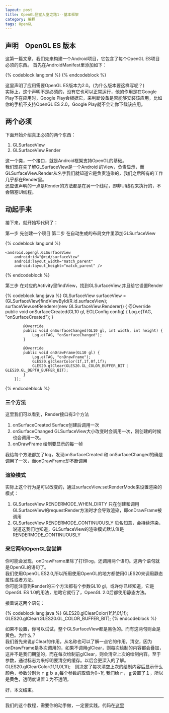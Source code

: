```yaml
---
layout: post
title: OpenGL登堂入室之路1--基本框架
category: 编程
tags: OpenGL
---
```


## 声明　OpenGL ES 版本

这第一篇文章，我们先来构建一个Android项目，它包含了每个OpenGL ES项目必须的东西。
首先在AndroidManifest里添加如下：  

{% codeblock lang:xml %}
<uses-feature android:glEsVersion="0x00020000" android:required="true"/>
{% endcodeblock %}

这里声明了应用需要OpenGL ES版本为2.0。(为什么版本要这样写呢？)  
实际上，这个声明不是必须的，没有它也可以正常运行，他的作用是在Google Play下在应用时，Google Play会根据它，来判断设备是否能够安装该应用，比如你的手机不支持OpenGL ES 2.0，Google Play就不会让你下载该应用。  

## 两个必须

下面开始介绍真正必须的两个东西：

1. GLSurfaceView
2. GLSurfaceView.Render

这一个类，一个接口，就是Android框架支持OpenGL的基础。  
我们现在先了解GLSurfaceView是一个Android 的View，负责显示，而GLSurfaceView.Render从名字我们就知道它是负责渲染的，我们之后所有的工作几乎都在Render里。  
还应该声明的一点是Render的方法都是在另一个线程，即非UI线程来执行的，不会阻塞UI线程。  

## 动起手来
接下来，就开始写代码了：

第一步 先创建一个项目
第二步 在自动生成的布局文件里添加GLSurfaceView

{% codeblock lang:xml %}
<RelativeLayout xmlns:android="http://schemas.android.com/apk/res/android"
    xmlns:tools="http://schemas.android.com/tools"
    android:id="@+id/activity_main"
    android:layout_width="match_parent"
    android:layout_height="match_parent"
    android:paddingBottom="@dimen/activity_vertical_margin"
    android:paddingLeft="@dimen/activity_horizontal_margin"
    android:paddingRight="@dimen/activity_horizontal_margin"
    android:paddingTop="@dimen/activity_vertical_margin"
    tools:context="com.jone.roadtoopenglonandroid.MainActivity">

    <android.opengl.GLSurfaceView
        android:id="@+id/surfaceView"
        android:layout_width="match_parent"
        android:layout_height="match_parent" />
</RelativeLayout>
{% endcodeblock %}

第三步 在对应的Activity里findView，找到GLSurfaceView,并且给它设置Render

{% codeblock lang:java %}
        GLSurfaceView surfaceView = (GLSurfaceView)findViewById(R.id.surfaceView);
        surfaceView.setRenderer(new GLSurfaceView.Renderer() {
            @Override
            public void onSurfaceCreated(GL10 gl, EGLConfig config) {
                Log.e(TAG, "onSurfaceCreated");
            }

            @Override
            public void onSurfaceChanged(GL10 gl, int width, int height) {
                Log.e(TAG, "onSurfaceChanged");
            }

            @Override
            public void onDrawFrame(GL10 gl) {
                Log.e(TAG, "onDrawFrame");
                GLES20.glClearColor(1f,1f,0f,1f);
                GLES20.glClear(GLES20.GL_COLOR_BUFFER_BIT | GLES20.GL_DEPTH_BUFFER_BIT);
            }
        });

{% endcodeblock %}

### 三个方法

这里我们可以看到，Render接口有3个方法

1. onSurfaceCreated   Surface创建后调用一次
2. onSurfaceChanged GLSurfaceView大小改变时会调用一次，刚创建的时候也会调用一次。
3. onDrawFrame 绘制要显示的每一帧

我给每个方法都加了log，发现onSurfaceCreated 和 onSurfaceChanged的确是调用了一次，而onDrawFrame却不断调用  

### 渲染模式

实际上这个行为是可以改变的，通过surfaceView.setRenderMode来设置渲染的模式：

1. GLSurfaceView.RENDERMODE_WHEN_DIRTY 只在创建和调用GLSurfaceView的requestRender方法时才会导致渲染，即onDrawFrame被调用
2. GLSurfaceView.RENDERMODE_CONTINUOUSLY 见名知意，会持续渲染，说道这我们也知道，GLSurfaceView的渲染模式默认值是RENDERMODE_CONTINUOUSLY

### 来它两句OpenGL尝尝鲜

你可能会发现，onDrawFrame里除了打印log，还调用两个语句。这两个语句就是OpenGL的语句了。  
我们使用OpenGL ES2.0,所以所用使用OpenGL的地方都使用GLES20来调用静态属性或者方法。  
你可能注意到Render的三个方法都有个参数GL10 gl，或许你已经知道，它是OpenGL ES 1.0的用法，忽略它就行了，OpenGL 2.0后都使用静态方法。  

接着说这两个语句：

{% codeblock lang:java %}
GLES20.glClearColor(1f,1f,0f,1f);
GLES20.glClear(GLES20.GL_COLOR_BUFFER_BIT);
{% endcodeblock %}

如果不设置，你可以试试，整个GLSurfaceView都是黑色的。而有这两句则会是黄色。为什么？  
我们首先来说glClear的作用，从名称也可以了解一点它的作用，清空，因为onDrawFrame是多次调用的，如果不调用glClear，则每次绘制的内容都会叠加，这并不是我们期望的，而在每次绘制前glClear，则会清空上次的绘制内容。至于参数，通过标志为来标明要清空的缓存。以后会更深入的了解。  
GLES20.glClearColor(1f,1f,0f,1f);　则决定了每次清空上次的绘制内容后显示什么颜色，参数分别为ｒｇｂａ,每个参数的取值为0~1f, 我们给ｒ，ｇ设置了１，所以是黄色，透明度设置１为不透明。  


好，本文结束。

---

我们的这个教程，需要你的动手做，一定要实践。代码在[这里](https://github.com/jinguoliang/RoadToOpenGLOnAndroid/tree/branch-step1)
